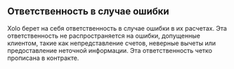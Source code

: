 ## Ответственность в случае ошибки

Xolo берет на себя ответственность в случае ошибки в их расчетах. Эта ответственность не распространяется на ошибки,
допущенные клиентом, такие как непредставление счетов, неверные вычеты или предоставление неточной информации. Эта
ответственность четко прописана в контракте.
